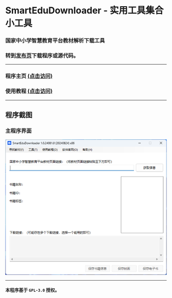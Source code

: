 # SmartEduDownloader - 实用工具集合小工具

### 国家中小学智慧教育平台教材解析下载工具
### 转到[发布页](https://github.com/cjhdevact/SmartEduDownloader/releases)下载程序或源代码。 ###

------------


### 程序主页 [(点击访问)](https://cjhdevact.github.io/otherprojects/SmartEduDownloader/index.html) ###


### 使用教程 [(点击访问)](https://cjhdevact.github.io/otherprojects/SmartEduDownloader/Help/index.html) ###


------------

## 程序截图 ##

### 主程序界面 ###


![主程序界面（浅色）](Assets/MainUI.png)


------------


#### 本程序基于 `GPL-3.0` 授权。 ####